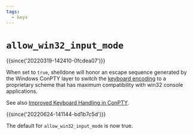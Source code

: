 ```yaml
---
tags:
  - keys
---
```

# `allow_win32_input_mode`

{{since('20220319-142410-0fcdea07')}}

When set to `true`, shelldone will honor an escape sequence generated by the
Windows ConPTY layer to switch the [keyboard encoding](../../key-encoding.md)
to a proprietary scheme that has maximum compatibility with win32 console
applications.

See also [Improved Keyboard Handling in ConPTY](https://github.com/microsoft/terminal/blob/main/doc/specs/%234999%20-%20Improved%20keyboard%20handling%20in%20Conpty.md).

{{since('20220624-141144-bd1b7c5d')}}

The default for `allow_win32_input_mode` is now true.


